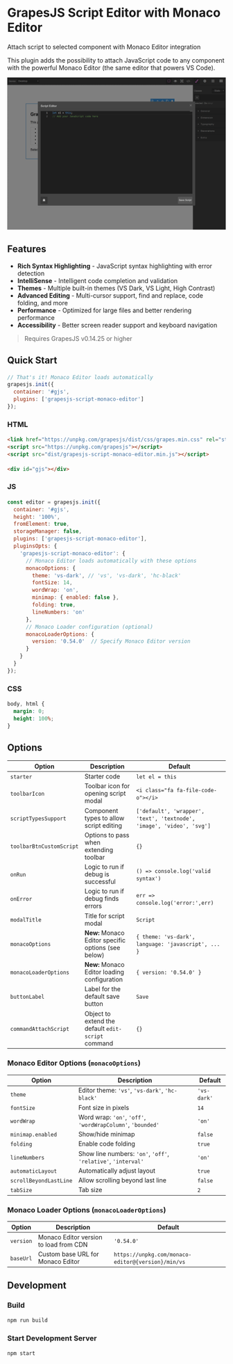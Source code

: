 # GrapesJS Script Editor with Monaco Editor

Attach script to selected component with Monaco Editor integration

This plugin adds the possibility to attach JavaScript code to any component with the powerful Monaco Editor (the same editor that powers VS Code).

![GrapesJS Script Editor with Monaco Editor](https://raw.githubusercontent.com/a-hakim/grapesjs-script-monaco-editor/master/preview.png)

## Features
- **Rich Syntax Highlighting** - JavaScript syntax highlighting with error detection
- **IntelliSense** - Intelligent code completion and validation
- **Themes** - Multiple built-in themes (VS Dark, VS Light, High Contrast)
- **Advanced Editing** - Multi-cursor support, find and replace, code folding, and more
- **Performance** - Optimized for large files and better rendering performance
- **Accessibility** - Better screen reader support and keyboard navigation

> Requires GrapesJS v0.14.25 or higher

## Quick Start

```javascript
// That's it! Monaco Editor loads automatically
grapesjs.init({
  container: '#gjs',
  plugins: ['grapesjs-script-monaco-editor']
});
```

### HTML
```html
<link href="https://unpkg.com/grapesjs/dist/css/grapes.min.css" rel="stylesheet">
<script src="https://unpkg.com/grapesjs"></script>
<script src="dist/grapesjs-script-monaco-editor.min.js"></script>

<div id="gjs"></div>
```

### JS
```js
const editor = grapesjs.init({
  container: '#gjs',
  height: '100%',
  fromElement: true,
  storageManager: false,
  plugins: ['grapesjs-script-monaco-editor'],
  pluginsOpts: {
    'grapesjs-script-monaco-editor': {
      // Monaco Editor loads automatically with these options
      monacoOptions: {
        theme: 'vs-dark', // 'vs', 'vs-dark', 'hc-black'
        fontSize: 14,
        wordWrap: 'on',
        minimap: { enabled: false },
        folding: true,
        lineNumbers: 'on'
      },
      // Monaco Loader configuration (optional)
      monacoLoaderOptions: {
        version: '0.54.0'  // Specify Monaco Editor version
      }
    }
  }
});
```

### CSS
```css
body, html {
  margin: 0;
  height: 100%;
}
```

## Options

| Option | Description | Default |
|-|-|-
| `starter` | Starter code | `let el = this` |
| `toolbarIcon` | Toolbar icon for opening script modal | `<i class="fa fa-file-code-o"></i>` | 
| `scriptTypesSupport` | Component types to allow script editing | `['default', 'wrapper', 'text', 'textnode', 'image', 'video', 'svg']` |
| `toolbarBtnCustomScript` | Options to pass when extending toolbar | `{}` |
| `onRun` | Logic to run if debug is successful | `() => console.log('valid syntax')` |
| `onError` | Logic to run if debug finds errors | `err => console.log('error:',err)` |
| `modalTitle` | Title for script modal | `Script` |
| `monacoOptions` | **New:** Monaco Editor specific options (see below) | `{ theme: 'vs-dark', language: 'javascript', ... }` |
| `monacoLoaderOptions` | **New:** Monaco Editor loading configuration | `{ version: '0.54.0' }` |
| `buttonLabel` | Label for the default save button | `Save` |
| `commandAttachScript` | Object to extend the default `edit-script` command | `{}` |

### Monaco Editor Options (`monacoOptions`)

| Option | Description | Default |
|-|-|-
| `theme` | Editor theme: `'vs'`, `'vs-dark'`, `'hc-black'` | `'vs-dark'` |
| `fontSize` | Font size in pixels | `14` |
| `wordWrap` | Word wrap: `'on'`, `'off'`, `'wordWrapColumn'`, `'bounded'` | `'on'` |
| `minimap.enabled` | Show/hide minimap | `false` |
| `folding` | Enable code folding | `true` |
| `lineNumbers` | Show line numbers: `'on'`, `'off'`, `'relative'`, `'interval'` | `'on'` |
| `automaticLayout` | Automatically adjust layout | `true` |
| `scrollBeyondLastLine` | Allow scrolling beyond last line | `false` |
| `tabSize` | Tab size | `2` |

### Monaco Loader Options (`monacoLoaderOptions`)

| Option | Description | Default |
|-|-|-
| `version` | Monaco Editor version to load from CDN | `'0.54.0'` |
| `baseUrl` | Custom base URL for Monaco Editor | `https://unpkg.com/monaco-editor@{version}/min/vs` |

## Development

### Build
```bash
npm run build
```

### Start Development Server
```bash
npm start
```
